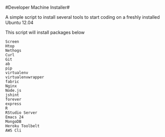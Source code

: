 #Developer Machine Installer#

A simple script to install several tools to start coding on a freshly installed Ubuntu 12.04

This script will install packages below
```
Screen  
Htop  
Nethogs  
Curl  
Git  
ab  
pip  
virtualenv  
virtualenvwrapper  
fabric  
Nginx  
Node.js  
jshint  
forever  
express  
R  
RStudio Server  
Emacs 24  
MongoDB  
Heroku Toolbelt  
AWS Cli  
```